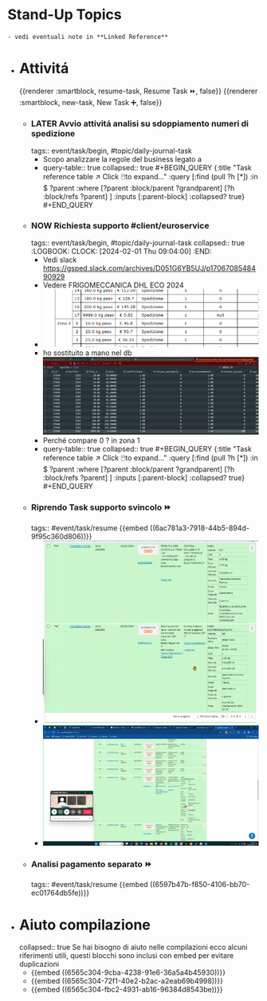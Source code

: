 # Stand-Up Topics
	- vedi eventuali note in **Linked Reference**
- # Attivitá
  {{renderer :smartblock, resume-task, Resume Task ⏩️, false}} {{renderer :smartblock, new-task, New Task ➕, false}}
	- ### LATER Avvio attivitá analisi su sdoppiamento numeri di spedizione
	  tags:: event/task/begin, #topic/daily-journal-task
		- Scopo analizzare la regole del business legato a
		- query-table:: true
		  collapsed:: true
		  #+BEGIN_QUERY
		  {:title "Task reference table ↗️ Click 🖱️to expand..." :query [:find (pull ?h [*])
		      :in $ ?parent
		      :where
		      [?parent :block/parent ?grandparent]
		      [?h :block/refs ?parent]
		  ]
		  :inputs [:parent-block]
		  :collapsed? true}
		  #+END_QUERY
	- ### NOW Richiesta supporto #client/euroservice
	  tags:: event/task/begin, #topic/daily-journal-task
	  collapsed:: true
	  :LOGBOOK:
	  CLOCK: [2024-02-01 Thu 09:04:00]
	  :END:
		- Vedi slack https://gsped.slack.com/archives/D051G6YB5UJ/p1706708548490929
		- Vedere FRIGOMECCANICA DHL ECO 2024
		- ![image.png](../assets/image_1706774288705_0.png)
		- ho sostituito a mano nel db
		  ![image.png](../assets/image_1706777554304_0.png)
		- Perché compare 0 ? in zona 1
		- query-table:: true
		  collapsed:: true
		  #+BEGIN_QUERY
		  {:title "Task reference table ↗️ Click 🖱️to expand..." :query [:find (pull ?h [*])
		      :in $ ?parent
		      :where
		      [?parent :block/parent ?grandparent]
		      [?h :block/refs ?parent]
		  ]
		  :inputs [:parent-block]
		  :collapsed? true}
		  #+END_QUERY
	- ### Riprendo Task supporto svincolo ⏩️
	  tags:: #event/task/resume
	  {{embed ((6ac781a3-7918-44b5-894d-9f95c360d806))}}
		- ![image.png](../assets/image_1706778654997_0.png)
		- ![image.png](../assets/image_1706778396511_0.png)
	- ### Analisi pagamento separato ⏩️
	  tags:: #event/task/resume
	  {{embed ((6597b47b-f850-4106-bb70-ec01764db5fe))}}
- # Aiuto compilazione
  collapsed:: true
  Se hai bisogno di aiuto nelle compilazioni ecco alcuni riferimenti utili, questi blocchi sono inclusi con embed per evitare duplicazioni
	- {{embed ((6565c304-9cba-4238-91e6-36a5a4b45930))}}
	- {{embed ((6565c304-72f1-40e2-b2ac-a2eab69b4998))}}
	- {{embed ((6565c304-fbc2-4931-ab16-96384d8543be))}}